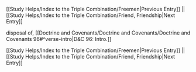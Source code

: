 [[Study Helps/Index to the Triple Combination/Freemen|Previous Entry]]  ||  [[Study Helps/Index to the Triple Combination/Friend, Friendship|Next Entry]]

 disposal of, [[Doctrine and Covenants/Doctrine and Covenants/Doctrine and Covenants 96#^verse-intro|D&C 96: Intro.]]

[[Study Helps/Index to the Triple Combination/Freemen|Previous Entry]]  ||  [[Study Helps/Index to the Triple Combination/Friend, Friendship|Next Entry]]